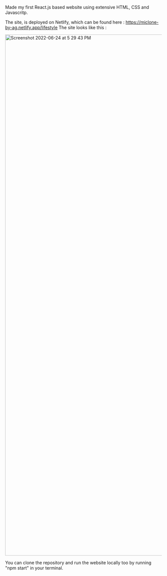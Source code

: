 Made my first React.js based website using extensive HTML, CSS and Javascritp. 

The site, is deployed on Netlify, which can be found here : https://miclone-by-ag.netlify.app/lifestyle
The site looks like this :

<img width="1669" alt="Screenshot 2022-06-24 at 5 29 43 PM" src="https://user-images.githubusercontent.com/77354191/175530125-c5e158d5-d5bf-405b-aea9-1eceee156b2e.png">

You can clone the repository and run the website locally too by running "npm start" in your terminal.
